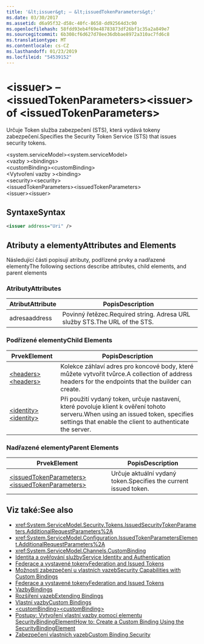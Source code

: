 ```yaml
---
title: '&lt;issuer&gt; – &lt;issuedTokenParameters&gt;'
ms.date: 03/30/2017
ms.assetid: d6a95f32-d58c-40fc-8658-dd92564d3c90
ms.openlocfilehash: 58fdd93eb4f69e48783873df26bf1c35a2a849e7
ms.sourcegitcommit: 6b308cf6d627d78ee36dbbae8972a310ac7fd6c8
ms.translationtype: MT
ms.contentlocale: cs-CZ
ms.lasthandoff: 01/23/2019
ms.locfileid: "54539152"
---
```

# <a name="ltissuergt-of-ltissuedtokenparametersgt"></a><span data-ttu-id="9a949-102">&lt;issuer&gt; – &lt;issuedTokenParameters&gt;</span><span class="sxs-lookup"><span data-stu-id="9a949-102">&lt;issuer&gt; of &lt;issuedTokenParameters&gt;</span></span>
<span data-ttu-id="9a949-103">Určuje Token služba zabezpečení (STS), která vydává tokeny zabezpečení.</span><span class="sxs-lookup"><span data-stu-id="9a949-103">Specifies the Security Token Service (STS) that issues security tokens.</span></span>  
  
 <span data-ttu-id="9a949-104">\<system.serviceModel></span><span class="sxs-lookup"><span data-stu-id="9a949-104">\<system.serviceModel></span></span>  
<span data-ttu-id="9a949-105">\<vazby ></span><span class="sxs-lookup"><span data-stu-id="9a949-105">\<bindings></span></span>  
<span data-ttu-id="9a949-106">\<customBinding></span><span class="sxs-lookup"><span data-stu-id="9a949-106">\<customBinding></span></span>  
<span data-ttu-id="9a949-107">\<Vytvoření vazby ></span><span class="sxs-lookup"><span data-stu-id="9a949-107">\<binding></span></span>  
<span data-ttu-id="9a949-108">\<security></span><span class="sxs-lookup"><span data-stu-id="9a949-108">\<security></span></span>  
<span data-ttu-id="9a949-109">\<issuedTokenParameters></span><span class="sxs-lookup"><span data-stu-id="9a949-109">\<issuedTokenParameters></span></span>  
<span data-ttu-id="9a949-110">\<issuer></span><span class="sxs-lookup"><span data-stu-id="9a949-110">\<issuer></span></span>  
  
## <a name="syntax"></a><span data-ttu-id="9a949-111">Syntaxe</span><span class="sxs-lookup"><span data-stu-id="9a949-111">Syntax</span></span>  
  
```xml  
<issuer address="Uri" />
```  
  
## <a name="attributes-and-elements"></a><span data-ttu-id="9a949-112">Atributy a elementy</span><span class="sxs-lookup"><span data-stu-id="9a949-112">Attributes and Elements</span></span>  
 <span data-ttu-id="9a949-113">Následující části popisují atributy, podřízené prvky a nadřazené elementy</span><span class="sxs-lookup"><span data-stu-id="9a949-113">The following sections describe attributes, child elements, and parent elements</span></span>  
  
### <a name="attributes"></a><span data-ttu-id="9a949-114">Atributy</span><span class="sxs-lookup"><span data-stu-id="9a949-114">Attributes</span></span>  
  
|<span data-ttu-id="9a949-115">Atribut</span><span class="sxs-lookup"><span data-stu-id="9a949-115">Attribute</span></span>|<span data-ttu-id="9a949-116">Popis</span><span class="sxs-lookup"><span data-stu-id="9a949-116">Description</span></span>|  
|---------------|-----------------|  
|<span data-ttu-id="9a949-117">adresa</span><span class="sxs-lookup"><span data-stu-id="9a949-117">address</span></span>|<span data-ttu-id="9a949-118">Povinný řetězec.</span><span class="sxs-lookup"><span data-stu-id="9a949-118">Required string.</span></span> <span data-ttu-id="9a949-119">Adresa URL služby STS.</span><span class="sxs-lookup"><span data-stu-id="9a949-119">The URL of the STS.</span></span>|  
  
### <a name="child-elements"></a><span data-ttu-id="9a949-120">Podřízené elementy</span><span class="sxs-lookup"><span data-stu-id="9a949-120">Child Elements</span></span>  
  
|<span data-ttu-id="9a949-121">Prvek</span><span class="sxs-lookup"><span data-stu-id="9a949-121">Element</span></span>|<span data-ttu-id="9a949-122">Popis</span><span class="sxs-lookup"><span data-stu-id="9a949-122">Description</span></span>|  
|-------------|-----------------|  
|[<span data-ttu-id="9a949-123">\<headers></span><span class="sxs-lookup"><span data-stu-id="9a949-123">\<headers></span></span>](../../../../../docs/framework/configure-apps/file-schema/wcf/headers-element.md)|<span data-ttu-id="9a949-124">Kolekce záhlaví adres pro koncové body, které můžete vytvořit tvůrce.</span><span class="sxs-lookup"><span data-stu-id="9a949-124">A collection of address headers for the endpoints that the builder can create.</span></span>|  
|[<span data-ttu-id="9a949-125">\<identity></span><span class="sxs-lookup"><span data-stu-id="9a949-125">\<identity></span></span>](../../../../../docs/framework/configure-apps/file-schema/wcf/identity.md)|<span data-ttu-id="9a949-126">Při použití vydaný token, určuje nastavení, které povoluje klient k ověření tohoto serveru.</span><span class="sxs-lookup"><span data-stu-id="9a949-126">When using an issued token, specifies settings that enable the client to authenticate the server.</span></span>|  
  
### <a name="parent-elements"></a><span data-ttu-id="9a949-127">Nadřazené elementy</span><span class="sxs-lookup"><span data-stu-id="9a949-127">Parent Elements</span></span>  
  
|<span data-ttu-id="9a949-128">Prvek</span><span class="sxs-lookup"><span data-stu-id="9a949-128">Element</span></span>|<span data-ttu-id="9a949-129">Popis</span><span class="sxs-lookup"><span data-stu-id="9a949-129">Description</span></span>|  
|-------------|-----------------|  
|[<span data-ttu-id="9a949-130">\<issuedTokenParameters></span><span class="sxs-lookup"><span data-stu-id="9a949-130">\<issuedTokenParameters></span></span>](../../../../../docs/framework/configure-apps/file-schema/wcf/issuedtokenparameters.md)|<span data-ttu-id="9a949-131">Určuje aktuální vydaný token.</span><span class="sxs-lookup"><span data-stu-id="9a949-131">Specifies the current issued token.</span></span>|  
  
## <a name="see-also"></a><span data-ttu-id="9a949-132">Viz také:</span><span class="sxs-lookup"><span data-stu-id="9a949-132">See also</span></span>
- <xref:System.ServiceModel.Security.Tokens.IssuedSecurityTokenParameters.AdditionalRequestParameters%2A>
- <xref:System.ServiceModel.Configuration.IssuedTokenParametersElement.AdditionalRequestParameters%2A>
- <xref:System.ServiceModel.Channels.CustomBinding>
- [<span data-ttu-id="9a949-133">Identita a ověřování služby</span><span class="sxs-lookup"><span data-stu-id="9a949-133">Service Identity and Authentication</span></span>](../../../../../docs/framework/wcf/feature-details/service-identity-and-authentication.md)
- [<span data-ttu-id="9a949-134">Federace a vystavené tokeny</span><span class="sxs-lookup"><span data-stu-id="9a949-134">Federation and Issued Tokens</span></span>](../../../../../docs/framework/wcf/feature-details/federation-and-issued-tokens.md)
- [<span data-ttu-id="9a949-135">Možnosti zabezpečení u vlastních vazeb</span><span class="sxs-lookup"><span data-stu-id="9a949-135">Security Capabilities with Custom Bindings</span></span>](../../../../../docs/framework/wcf/feature-details/security-capabilities-with-custom-bindings.md)
- [<span data-ttu-id="9a949-136">Federace a vystavené tokeny</span><span class="sxs-lookup"><span data-stu-id="9a949-136">Federation and Issued Tokens</span></span>](../../../../../docs/framework/wcf/feature-details/federation-and-issued-tokens.md)
- [<span data-ttu-id="9a949-137">Vazby</span><span class="sxs-lookup"><span data-stu-id="9a949-137">Bindings</span></span>](../../../../../docs/framework/wcf/bindings.md)
- [<span data-ttu-id="9a949-138">Rozšíření vazeb</span><span class="sxs-lookup"><span data-stu-id="9a949-138">Extending Bindings</span></span>](../../../../../docs/framework/wcf/extending/extending-bindings.md)
- [<span data-ttu-id="9a949-139">Vlastní vazby</span><span class="sxs-lookup"><span data-stu-id="9a949-139">Custom Bindings</span></span>](../../../../../docs/framework/wcf/extending/custom-bindings.md)
- [<span data-ttu-id="9a949-140">\<customBinding></span><span class="sxs-lookup"><span data-stu-id="9a949-140">\<customBinding></span></span>](../../../../../docs/framework/configure-apps/file-schema/wcf/custombinding.md)
- [<span data-ttu-id="9a949-141">Postupy: Vytvoření vlastní vazby pomocí elementu SecurityBindingElement</span><span class="sxs-lookup"><span data-stu-id="9a949-141">How to: Create a Custom Binding Using the SecurityBindingElement</span></span>](../../../../../docs/framework/wcf/feature-details/how-to-create-a-custom-binding-using-the-securitybindingelement.md)
- [<span data-ttu-id="9a949-142">Zabezpečení vlastních vazeb</span><span class="sxs-lookup"><span data-stu-id="9a949-142">Custom Binding Security</span></span>](../../../../../docs/framework/wcf/samples/custom-binding-security.md)
